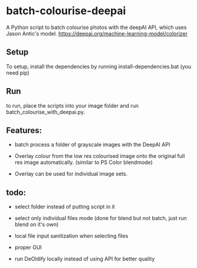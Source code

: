 # batch-colourise-deepai
 A Python script to batch colourise photos with the deepAI API, which uses Jason Antic's model.
 https://deepai.org/machine-learning-model/colorizer
 
 ## Setup
 To setup, install the dependencies by running install-dependencies.bat (you need pip)
 
 ## Run
 to run, place the scripts into your image folder and run batch_colourise_with_deepai.py.
 
 ## Features:
 - batch process a folder of grayscale images with the DeepAI API
 
 - Overlay colour from the low res colourised image onto the original full res image automatically. (similar to PS Color blendmode)
 
 - Overlay can be used for individual image sets.
 
 ## todo:
 - select folder instead of putting script in it
 
 - select only individual files mode (done for blend but not batch, just run blend on it's own)
 
 - local file input sanitization when selecting files
 
 - proper GUI
 
 - run DeOldify locally instead of using API for better quality
